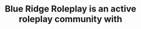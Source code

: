 <!DOCTYPE html>
<html lang="en">

<style>
    h1 {
        text-decoration-color: white;
        text-align: center;
    }
     
    body {
        background-Color: ;
    }
</style>

<head>
    <meta charset="UTF-8">
    <meta name="viewport" content="width=device-width, initial-scale=1.0">
    <link rel="icon" type="image/x-icon" href="/img/Favicon.ico">
    <title>Blue Ridge RP V2.0</title>
</head>

<body>
    <h1>Blue Ridge Roleplay is an active roleplay community with </h1>
</body>

</html>
